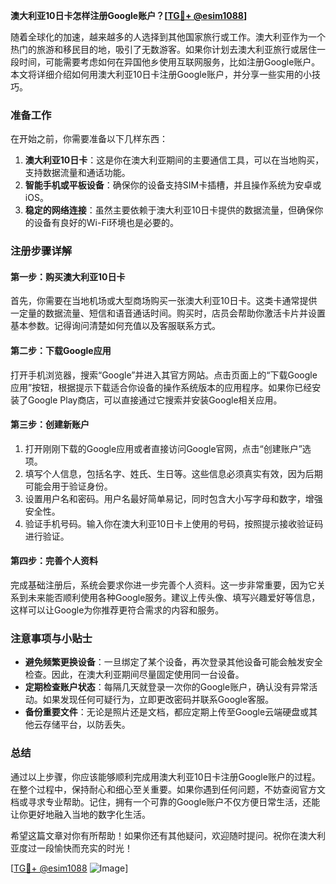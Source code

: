 **澳大利亚10日卡怎样注册Google账户？[[TG💪+ @esim1088](https://t.me/s/esim1088)]**

随着全球化的加速，越来越多的人选择到其他国家旅行或工作。澳大利亚作为一个热门的旅游和移民目的地，吸引了无数游客。如果你计划去澳大利亚旅行或居住一段时间，可能需要考虑如何在异国他乡使用互联网服务，比如注册Google账户。本文将详细介绍如何用澳大利亚10日卡注册Google账户，并分享一些实用的小技巧。

### 准备工作

在开始之前，你需要准备以下几样东西：

1. **澳大利亚10日卡**：这是你在澳大利亚期间的主要通信工具，可以在当地购买，支持数据流量和通话功能。
2. **智能手机或平板设备**：确保你的设备支持SIM卡插槽，并且操作系统为安卓或iOS。
3. **稳定的网络连接**：虽然主要依赖于澳大利亚10日卡提供的数据流量，但确保你的设备有良好的Wi-Fi环境也是必要的。

### 注册步骤详解

#### 第一步：购买澳大利亚10日卡

首先，你需要在当地机场或大型商场购买一张澳大利亚10日卡。这类卡通常提供一定量的数据流量、短信和语音通话时间。购买时，店员会帮助你激活卡片并设置基本参数。记得询问清楚如何充值以及客服联系方式。

#### 第二步：下载Google应用

打开手机浏览器，搜索“Google”并进入其官方网站。点击页面上的“下载Google应用”按钮，根据提示下载适合你设备的操作系统版本的应用程序。如果你已经安装了Google Play商店，可以直接通过它搜索并安装Google相关应用。

#### 第三步：创建新账户

1. 打开刚刚下载的Google应用或者直接访问Google官网，点击“创建账户”选项。
2. 填写个人信息，包括名字、姓氏、生日等。这些信息必须真实有效，因为后期可能会用于验证身份。
3. 设置用户名和密码。用户名最好简单易记，同时包含大小写字母和数字，增强安全性。
4. 验证手机号码。输入你在澳大利亚10日卡上使用的号码，按照提示接收验证码进行验证。

#### 第四步：完善个人资料

完成基础注册后，系统会要求你进一步完善个人资料。这一步非常重要，因为它关系到未来能否顺利使用各种Google服务。建议上传头像、填写兴趣爱好等信息，这样可以让Google为你推荐更符合需求的内容和服务。

### 注意事项与小贴士

- **避免频繁更换设备**：一旦绑定了某个设备，再次登录其他设备可能会触发安全检查。因此，在澳大利亚期间尽量固定使用同一台设备。
- **定期检查账户状态**：每隔几天就登录一次你的Google账户，确认没有异常活动。如果发现任何可疑行为，立即更改密码并联系Google客服。
- **备份重要文件**：无论是照片还是文档，都应定期上传至Google云端硬盘或其他云存储平台，以防丢失。

### 总结

通过以上步骤，你应该能够顺利完成用澳大利亚10日卡注册Google账户的过程。在整个过程中，保持耐心和细心至关重要。如果你遇到任何问题，不妨查阅官方文档或寻求专业帮助。记住，拥有一个可靠的Google账户不仅方便日常生活，还能让你更好地融入当地的数字化生活。

希望这篇文章对你有所帮助！如果你还有其他疑问，欢迎随时提问。祝你在澳大利亚度过一段愉快而充实的时光！

[[TG💪+ @esim1088](https://t.me/s/esim1088) ![Image](https://i.postimg.cc/4NQfJmqS/Snipaste-2025-05-13-00-14-12.png)]